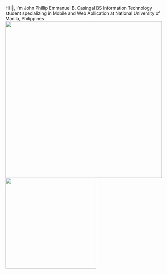 Hi 👋, I'm John Phillip Emmanuel B. Casingal
BS Information Technology student specializing in Mobile and Web Apllication at National University of Manila, Philippines
<img align="left" width="500" src="https://github-readme-stats.vercel.app/api?username=anuraghazra&show_icons=true&theme=radical" />

<img align="left" width="290" src="https://github-readme-stats.vercel.app/api/top-langs/?username=anuraghazra&hide_progress=true)](https://github.com/anuraghazra/github-readme-stats" />
